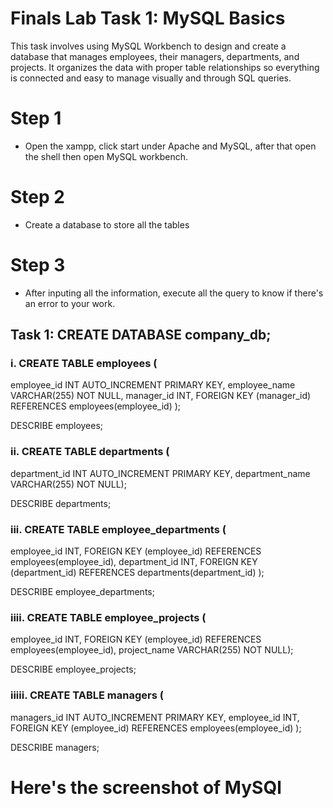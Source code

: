 # Finals Lab Task 1: MySQL Basics
This task involves using MySQL Workbench to design and create a database that manages employees, their managers, departments, and projects. It organizes the data with proper table relationships so everything is connected and easy to manage visually and through SQL queries.

# Step 1
- Open the xampp, click start under Apache and MySQL, after that open the shell then open MySQL workbench.

# Step 2
- Create a database to store all the tables

# Step 3
- After inputing all the information, execute all the query to know if there's an error to your work.

## Task 1: CREATE DATABASE company_db;

### i. CREATE TABLE employees (
employee_id INT AUTO_INCREMENT PRIMARY KEY,
employee_name VARCHAR(255) NOT NULL,
manager_id INT,
FOREIGN KEY (manager_id) REFERENCES employees(employee_id)
);


DESCRIBE employees;

### ii. CREATE TABLE departments (
department_id INT AUTO_INCREMENT PRIMARY KEY,
department_name VARCHAR(255) NOT NULL);

DESCRIBE departments;


### iii. CREATE TABLE employee_departments (
employee_id INT,
FOREIGN KEY (employee_id) REFERENCES employees(employee_id),
department_id INT,
FOREIGN KEY (department_id) REFERENCES departments(department_id)
);

DESCRIBE employee_departments;


### iiii. CREATE TABLE employee_projects (
employee_id INT,
FOREIGN KEY (employee_id) REFERENCES employees(employee_id),
project_name VARCHAR(255) NOT NULL);

DESCRIBE employee_projects;


### iiiii. CREATE TABLE managers (
managers_id INT AUTO_INCREMENT PRIMARY KEY,
employee_id INT,
FOREIGN KEY (employee_id) REFERENCES employees(employee_id)
);

DESCRIBE managers;

# Here's the screenshot of MySQl 
